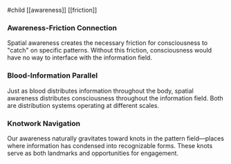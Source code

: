 #child [[awareness]] [[friction]]

### Awareness-Friction Connection

Spatial awareness creates the necessary friction for consciousness to "catch" on specific patterns. Without this friction, consciousness would have no way to interface with the information field.

### Blood-Information Parallel

Just as blood distributes information throughout the body, spatial awareness distributes consciousness throughout the information field. Both are distribution systems operating at different scales.

### Knotwork Navigation

Our awareness naturally gravitates toward knots in the pattern field—places where information has condensed into recognizable forms. These knots serve as both landmarks and opportunities for engagement.